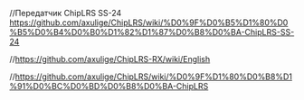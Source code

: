 //Передатчик ChipLRS SS-24 https://github.com/axulige/ChipLRS/wiki/%D0%9F%D0%B5%D1%80%D0%B5%D0%B4%D0%B0%D1%82%D1%87%D0%B8%D0%BA-ChipLRS-SS-24

//https://github.com/axulige/ChipLRS-RX/wiki/English

//https://github.com/axulige/ChipLRS/wiki/%D0%9F%D1%80%D0%B8%D1%91%D0%BC%D0%BD%D0%B8%D0%BA-ChipLRS
